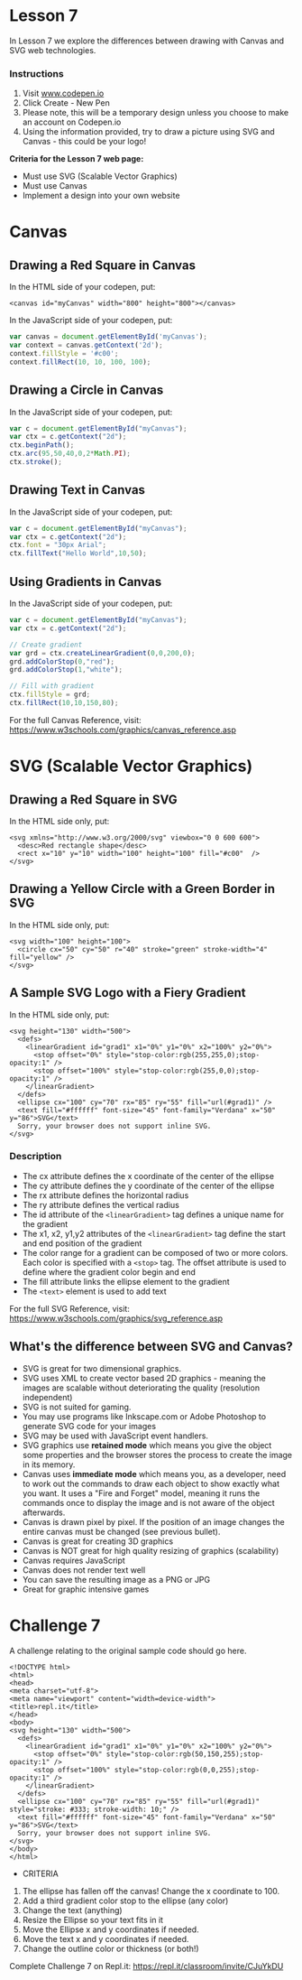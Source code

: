 # Lesson 7

In Lesson 7 we explore the differences between drawing with Canvas and SVG web technologies.

### Instructions
1. Visit www.codepen.io
2. Click Create - New Pen
3. Please note, this will be a temporary design unless you choose to make an account on Codepen.io
4. Using the information provided, try to draw a picture using SVG and Canvas - this could be your logo!


**Criteria for the Lesson 7 web page:**
* Must use SVG (Scalable Vector Graphics)
* Must use Canvas
* Implement a design into your own website 





# Canvas

## Drawing a Red Square in Canvas

In the HTML side of your codepen, put:
```HTML5
<canvas id="myCanvas" width="800" height="800"></canvas>
```

In the JavaScript side of your codepen, put:
```Javascript
var canvas = document.getElementById('myCanvas');
var context = canvas.getContext('2d');
context.fillStyle = '#c00';
context.fillRect(10, 10, 100, 100);
```

## Drawing a Circle in Canvas
In the JavaScript side of your codepen, put:
```JavaScript
var c = document.getElementById("myCanvas");
var ctx = c.getContext("2d");
ctx.beginPath();
ctx.arc(95,50,40,0,2*Math.PI);
ctx.stroke();
```

## Drawing Text in Canvas
In the JavaScript side of your codepen, put:
```JavaScript
var c = document.getElementById("myCanvas");
var ctx = c.getContext("2d");
ctx.font = "30px Arial";
ctx.fillText("Hello World",10,50);
```


## Using Gradients in Canvas
In the JavaScript side of your codepen, put:
```JavaScript
var c = document.getElementById("myCanvas");
var ctx = c.getContext("2d");

// Create gradient
var grd = ctx.createLinearGradient(0,0,200,0);
grd.addColorStop(0,"red");
grd.addColorStop(1,"white");

// Fill with gradient
ctx.fillStyle = grd;
ctx.fillRect(10,10,150,80);
```

For the full Canvas Reference, visit: https://www.w3schools.com/graphics/canvas_reference.asp


# SVG (Scalable Vector Graphics)

## Drawing a Red Square in SVG

In the HTML side only, put:
```HTML5
<svg xmlns="http://www.w3.org/2000/svg" viewbox="0 0 600 600">
  <desc>Red rectangle shape</desc>
  <rect x="10" y="10" width="100" height="100" fill="#c00"  />  
</svg>
```


## Drawing a Yellow Circle with a Green Border in SVG
In the HTML side only, put:
```HTML5
<svg width="100" height="100">
  <circle cx="50" cy="50" r="40" stroke="green" stroke-width="4" fill="yellow" />
</svg>
```

## A Sample SVG Logo with a Fiery Gradient
In the HTML side only, put:
```HTML5
<svg height="130" width="500">
  <defs>
    <linearGradient id="grad1" x1="0%" y1="0%" x2="100%" y2="0%">
      <stop offset="0%" style="stop-color:rgb(255,255,0);stop-opacity:1" />
      <stop offset="100%" style="stop-color:rgb(255,0,0);stop-opacity:1" />
    </linearGradient>
  </defs>
  <ellipse cx="100" cy="70" rx="85" ry="55" fill="url(#grad1)" />
  <text fill="#ffffff" font-size="45" font-family="Verdana" x="50" y="86">SVG</text>
  Sorry, your browser does not support inline SVG.
</svg>
```

### Description
* The cx attribute defines the x coordinate of the center of the ellipse
* The cy attribute defines the y coordinate of the center of the ellipse
* The rx attribute defines the horizontal radius
* The ry attribute defines the vertical radius
* The id attribute of the `<linearGradient>` tag defines a unique name for the gradient
* The x1, x2, y1,y2 attributes of the `<linearGradient>` tag define the start and end position of the gradient
* The color range for a gradient can be composed of two or more colors. Each color is specified with a `<stop>` tag. The offset attribute is used to define where the gradient color begin and end
* The fill attribute links the ellipse element to the gradient
* The `<text>` element is used to add text


For the full SVG Reference, visit: https://www.w3schools.com/graphics/svg_reference.asp



## What's the difference between SVG and Canvas?

* SVG is great for two dimensional graphics.
* SVG uses XML to create vector based 2D graphics - meaning the images are scalable without deteriorating the quality (resolution independent)
* SVG is not suited for gaming.
* You may use programs like Inkscape.com or Adobe Photoshop to generate SVG code for your images
* SVG may be used with JavaScript event handlers.
* SVG graphics use **retained mode** which means you give the object some properties and the browser stores the process to create the image in its memory.
* Canvas uses **immediate mode** which means you, as a developer, need to work out the commands to draw each object to show exactly what you want.  It uses a "Fire and Forget" model, meaning it runs the commands once to display the image and is not aware of the object afterwards.
* Canvas is drawn pixel by pixel.  If the position of an image changes the entire canvas must be changed (see previous bullet).
* Canvas is great for creating 3D graphics
* Canvas is NOT great for high quality resizing of graphics (scalability)
* Canvas requires JavaScript
* Canvas does not render text well
* You can save the resulting image as a PNG or JPG
* Great for graphic intensive games



# Challenge 7

A challenge relating to the original sample code should go here.

```HTML5
<!DOCTYPE html>
<html>
<head>
<meta charset="utf-8">
<meta name="viewport" content="width=device-width">
<title>repl.it</title>
</head>
<body>
<svg height="130" width="500">
  <defs>
    <linearGradient id="grad1" x1="0%" y1="0%" x2="100%" y2="0%">
      <stop offset="0%" style="stop-color:rgb(50,150,255);stop-opacity:1" />
      <stop offset="100%" style="stop-color:rgb(0,0,255);stop-opacity:1" />
    </linearGradient>
  </defs>
  <ellipse cx="100" cy="70" rx="85" ry="55" fill="url(#grad1)" style="stroke: #333; stroke-width: 10;" />
  <text fill="#ffffff" font-size="45" font-family="Verdana" x="50" y="86">SVG</text>
  Sorry, your browser does not support inline SVG.
</svg>
</body>
</html>
```

* CRITERIA
1. The ellipse has fallen off the canvas!  Change the x coordinate to 100.
2. Add a third gradient color stop to the ellipse (any color)
3. Change the text (anything)
4. Resize the Ellipse so your text fits in it
5. Move the Ellipse x and y coordinates if needed.
6. Move the text x and y coordinates if needed.
7. Change the outline color or thickness (or both!)
    
Complete Challenge 7 on Repl.it: https://repl.it/classroom/invite/CJuYkDU

